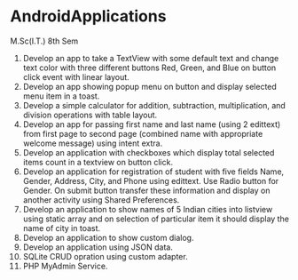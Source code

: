 # AndroidApplications
M.Sc(I.T.) 8th Sem 

1. Develop an app to take a TextView with some default text and change text color with three different buttons Red, Green, and Blue on button click event with linear layout.
2. Develop an app showing popup menu on button and display selected menu item in a toast.
3. Develop a simple calculator for addition, subtraction, multiplication, and division operations with table layout.
4. Develop an app for passing first name and last name (using 2 edittext) from first page to second page (combined name with appropriate welcome message) using intent extra.
5. Develop an application with checkboxes which display total selected items count in a textview on button click.
6. Develop an application for registration of student with five fields Name, Gender, Address, City, and Phone using edittext. Use Radio button for Gender. On submit button transfer these information and display on another activity using Shared Preferences.
7. Develop an application to show names of 5 Indian cities into listview using static array and on selection of particular item it should display the name of city in toast.
8. Develop an application to show custom dialog.
9. Develop an application using JSON data.
10. SQLite CRUD opration using custom adapter.
11. PHP MyAdmin Service.
